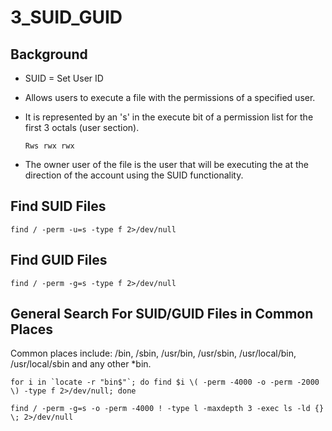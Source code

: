 # 3\_SUID\_GUID

## Background

* SUID = Set User ID 
* Allows users to execute a file with the permissions of a specified user. 
* It is represented by an 's' in the execute bit of a permission list for the first 3 octals \(user section\).

  ```text
  Rws rwx rwx
  ```

* The owner user of the file is the user that will be executing the at the direction of the account using the SUID functionality.

## Find SUID Files

```text
find / -perm -u=s -type f 2>/dev/null
```

## Find GUID Files

```text
find / -perm -g=s -type f 2>/dev/null
```

## General Search For SUID/GUID Files in Common Places

Common places include: /bin, /sbin, /usr/bin, /usr/sbin, /usr/local/bin, /usr/local/sbin and any other \*bin.

```text
for i in `locate -r "bin$"`; do find $i \( -perm -4000 -o -perm -2000 \) -type f 2>/dev/null; done
```

```text
find / -perm -g=s -o -perm -4000 ! -type l -maxdepth 3 -exec ls -ld {} \; 2>/dev/null
```


